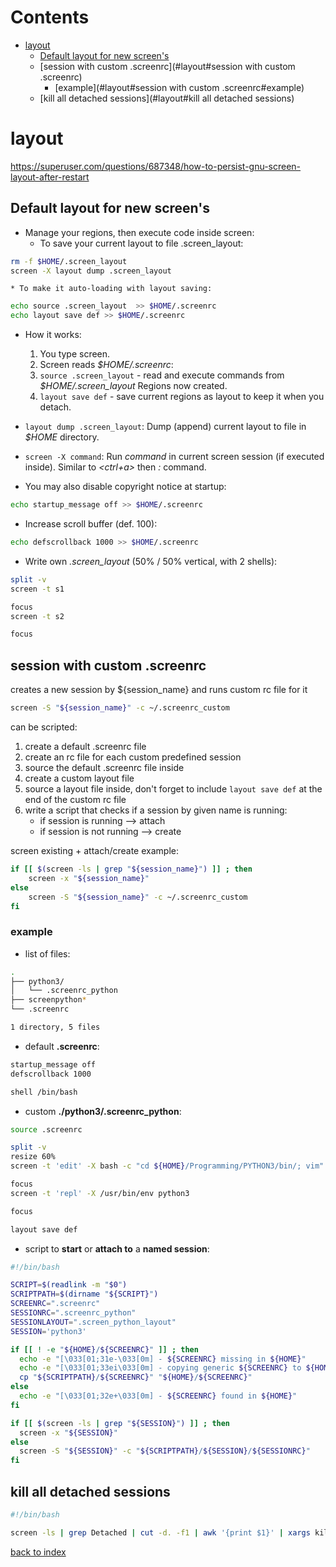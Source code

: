 # Contents

- [layout](#layout)
    - [Default layout for new screen's](#layout#Default%20layout%20for%20new%20screen's)
    - [session with custom .screenrc](#layout#session with custom .screenrc)
        - [example](#layout#session with custom .screenrc#example)
    - [kill all detached sessions](#layout#kill all detached sessions)

# layout
https://superuser.com/questions/687348/how-to-persist-gnu-screen-layout-after-restart

## Default layout for new screen's
* Manage your regions, then execute code inside screen:
    * To save your current layout to file .screen_layout:
```bash
rm -f $HOME/.screen_layout
screen -X layout dump .screen_layout
```
    * To make it auto-loading with layout saving:
```bash
echo source .screen_layout  >> $HOME/.screenrc
echo layout save def >> $HOME/.screenrc
```

* How it works:
    1) You type screen.
    2) Screen reads *$HOME/.screenrc*:
    3) `source .screen_layout` - read and execute commands from _$HOME/.screen_layout_
       Regions now created.
    4) `layout save def` - save current regions as layout to keep it when you detach.

* `layout dump .screen_layout`:
    Dump (append) current layout to file in *$HOME* directory.

* `screen -X command`:
    Run *command* in current screen session (if executed inside).
    Similar to *<ctrl+a>* then *:* command.

* You may also disable copyright notice at startup:
```bash
echo startup_message off >> $HOME/.screenrc
```

* Increase scroll buffer (def. 100):
```bash
echo defscrollback 1000 >> $HOME/.screenrc
```

* Write own *.screen_layout* (50% / 50% vertical, with 2 shells):
```bash
split -v
screen -t s1

focus
screen -t s2

focus
```

## session with custom .screenrc
creates a new session by ${session_name} and runs custom rc file for it
```bash
screen -S "${session_name}" -c ~/.screenrc_custom
```

can be scripted:
1) create a default .screenrc file
2) create an rc file for each custom predefined session
3) source the default .screenrc file inside
4) create a custom layout file
5) source a layout file inside, don't forget to include `layout save def` at the end of the custom rc file
6) write a script that checks if a session by given name is running:
    * if session is running --> attach
    * if session is not running --> create

screen existing + attach/create example:
```bash
if [[ $(screen -ls | grep "${session_name}") ]] ; then
    screen -x "${session_name}"
else
    screen -S "${session_name}" -c ~/.screenrc_custom
fi
```

### example
* list of files:
```bash
.
├── python3/
│   └── .screenrc_python
├── screenpython*
└── .screenrc

1 directory, 5 files
```

* default **.screenrc**:
```bash
startup_message off
defscrollback 1000

shell /bin/bash
```

* custom **./python3/.screenrc_python**:
```bash
source .screenrc

split -v
resize 60%
screen -t 'edit' -X bash -c "cd ${HOME}/Programming/PYTHON3/bin/; vim"

focus
screen -t 'repl' -X /usr/bin/env python3

focus

layout save def
```

* script to **start** or **attach to** a **named session**:
```bash
#!/bin/bash

SCRIPT=$(readlink -m "$0")
SCRIPTPATH=$(dirname "${SCRIPT}")
SCREENRC=".screenrc"
SESSIONRC=".screenrc_python"
SESSIONLAYOUT=".screen_python_layout"
SESSION='python3'

if [[ ! -e "${HOME}/${SCREENRC}" ]] ; then
  echo -e "[\033[01;31e-\033[0m] - ${SCREENRC} missing in ${HOME}"
  echo -e "[\033[01;33ei\033[0m] - copying generic ${SCREENRC} to ${HOME}"
  cp "${SCRIPTPATH}/${SCREENRC}" "${HOME}/${SCREENRC}"
else
  echo -e "[\033[01;32e+\033[0m] - ${SCREENRC} found in ${HOME}"
fi

if [[ $(screen -ls | grep "${SESSION}") ]] ; then
  screen -x "${SESSION}"
else
  screen -S "${SESSION}" -c "${SCRIPTPATH}/${SESSION}/${SESSIONRC}"
fi
```


## kill all detached sessions
```bash
#!/bin/bash

screen -ls | grep Detached | cut -d. -f1 | awk '{print $1}' | xargs kill
```

[back to index](index.md)
